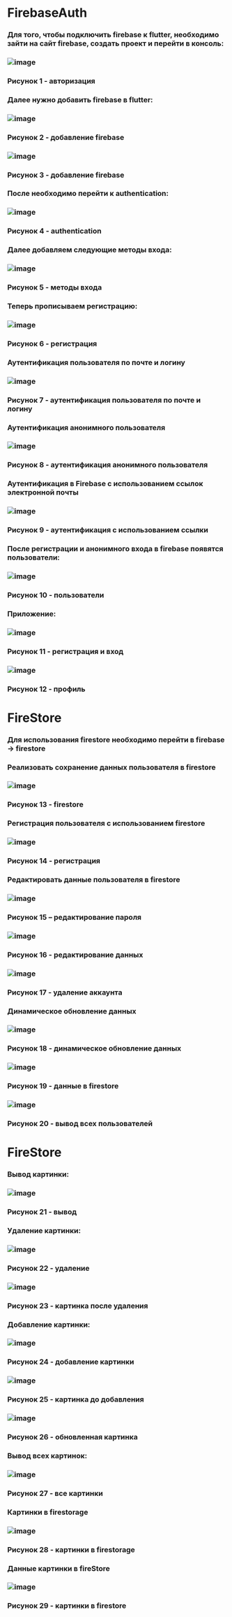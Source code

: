# FirebaseAuth
### Для того, чтобы подключить firebase к flutter, необходимо зайти на сайт firebase, создать проект и перейти в консоль:
### ![image](https://user-images.githubusercontent.com/80402777/230771100-5339e6ed-6c35-49b0-8195-e9bec59a5bc7.png)
### Рисунок 1 - авторизация
### Далее нужно добавить firebase в flutter:
### ![image](https://user-images.githubusercontent.com/80402777/230771104-f0f3e721-4db8-4c66-b72e-6a48bbbbe765.png)
### Рисунок 2 - добавление firebase
### ![image](https://user-images.githubusercontent.com/80402777/230771107-688fd1e5-47f1-4328-b98c-34e4b8dc63d6.png)
### Рисунок 3 - добавление firebase
### После необходимо перейти к authentication:
### ![image](https://user-images.githubusercontent.com/80402777/230771111-42f01cca-39dd-422b-81e2-fc2493fafc45.png)
### Рисунок 4 - authentication
### Далее добавляем следующие методы входа:
 
### ![image](https://user-images.githubusercontent.com/80402777/230771119-913406bf-0ca5-41fb-9958-c59d16c4030a.png)
### Рисунок 5 - методы входа
### Теперь прописываем регистрацию:

### ![image](https://user-images.githubusercontent.com/80402777/230771172-43ec1ff1-87fb-4285-b1be-58d1ab66a306.png)
### Рисунок 6 - регистрация
### Аутентификация пользователя по почте и логину 

### ![image](https://user-images.githubusercontent.com/80402777/230771179-aff3cdbf-0d17-4e87-829b-7f72ae81ac5e.png)
### Рисунок 7 - аутентификация пользователя по почте и логину
### Аутентификация анонимного пользователя

### ![image](https://user-images.githubusercontent.com/80402777/230771184-4c3054fd-02c2-4a81-95f9-450dc912871b.png)
### Рисунок 8 - аутентификация анонимного пользователя
### Аутентификация в Firebase с использованием ссылок электронной почты

### ![image](https://user-images.githubusercontent.com/80402777/230771191-02472601-c4a3-436f-988d-edbd639af313.png)
### Рисунок 9 - аутентификация с использованием ссылки
### После регистрации и анонимного входа в firebase появятся пользователи:

### ![image](https://user-images.githubusercontent.com/80402777/230771194-e01b7924-db72-4bd8-88eb-d327c24d5854.png)
### Рисунок 10 - пользователи
### Приложение:

### ![image](https://user-images.githubusercontent.com/80402777/230771197-6780ce00-c0bc-41d6-b762-65e853c65fca.png)
### Рисунок 11 - регистрация и вход

### ![image](https://user-images.githubusercontent.com/80402777/230771202-8d87bc74-aa64-4f7d-ab21-22a3c560829b.png)
### Рисунок 12 - профиль

# FireStore
### Для использования firestore необходимо перейти в firebase -> firestore  
### Реализовать сохранение данных пользователя в firestore

### ![image](https://user-images.githubusercontent.com/80402777/230771206-9dd5d3dc-436c-40be-b781-a8c4beeb523e.png)
### Рисунок 13 - firestore
### Регистрация пользователя с использованием firestore

### ![image](https://user-images.githubusercontent.com/80402777/230771221-4249f7ae-4715-4f33-bbcd-7aaa3d07f31b.png)
### Рисунок 14 - регистрация
### Редактировать данные пользователя в firestore

### ![image](https://user-images.githubusercontent.com/80402777/230771230-2cc38ffc-4f2d-4533-b0ba-d829dd32288b.png)
### Рисунок 15 – редактирование пароля

### ![image](https://user-images.githubusercontent.com/80402777/230771236-2ac4093c-b851-4f9c-8f53-2aff72c37e82.png)
### Рисунок 16 - редактирование данных

### ![image](https://user-images.githubusercontent.com/80402777/230771239-7501df13-337f-43c2-8a4e-16b902f1a017.png)
### Рисунок 17 - удаление аккаунта
### Динамическое обновление данных

### ![image](https://user-images.githubusercontent.com/80402777/230771245-3076cffe-7e8f-4436-a664-782b866bf72c.png)
### Рисунок 18 - динамическое обновление данных

### ![image](https://user-images.githubusercontent.com/80402777/230771248-664dffce-ea04-4846-a6e4-59b0849c4aff.png)
### Рисунок 19 - данные в firestore

### ![image](https://user-images.githubusercontent.com/80402777/230771255-70db44b7-737e-46ed-9533-3dc94beeacf4.png)
### Рисунок 20 - вывод всех пользователей



# FireStore

### Вывод картинки:

### ![image](https://user-images.githubusercontent.com/80402777/230771262-309f99c3-6b02-41c2-b145-fc698555a8fe.png)
### Рисунок 21 - вывод
### Удаление картинки:

### ![image](https://user-images.githubusercontent.com/80402777/230771263-bf9994e3-388e-4473-b6ca-df3193fdddeb.png)
### Рисунок 22 - удаление

### ![image](https://user-images.githubusercontent.com/80402777/230771270-f210ef60-dee3-4766-b085-b5e793c21a3f.png)
### Рисунок 23 - картинка после удаления
### Добавление картинки:

### ![image](https://user-images.githubusercontent.com/80402777/230771273-226b5328-9410-4c46-87cc-edaadfa603dd.png)
### Рисунок 24 - добавление картинки

### ![image](https://user-images.githubusercontent.com/80402777/230771277-0bbbbbd1-769c-4d8c-936b-d55f596d2c28.png)
### Рисунок 25 - картинка до добавления

### ![image](https://user-images.githubusercontent.com/80402777/230771280-99bbf1ed-5ecc-4ced-9f23-aee424bf91e2.png)
### Рисунок 26 - обновленная картинка
### Вывод всех картинок:

### ![image](https://user-images.githubusercontent.com/80402777/230771287-13451b5a-1e05-4730-9c52-4bb69fc40be4.png)
### Рисунок 27 - все картинки
### Картинки в firestorage

### ![image](https://user-images.githubusercontent.com/80402777/230771289-3bb847e5-4dab-4986-85aa-a80d2deb1d4f.png)
### Рисунок 28 - картинки в firestorage
### Данные картинки в fireStore

### ![image](https://user-images.githubusercontent.com/80402777/230771292-ff4feba1-3e50-405f-8fa3-eaf6caaac11e.png)
### Рисунок 29 - картинки в firestore

